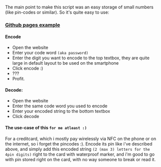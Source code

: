 The main point to make this script was an easy storage of small numbers (like pin-codes or similar). So it's quite easy to use:

### [Github pages example](https://lunat1q.github.io/TrickyBase58Numbers/)

#### Encode
- Open the website
- Enter your code word `(aka password)`
- Enter the digit you want to encode to the top textbox, they are quite large in default layout to be used on the smartphone
- Click encode :)
- ???
- Profit.

#### Decode:
- Open the website
- Enter the same code word you used to encode
- Enter your encoded string to the bottom textbox
- Click decode


#### The use-case of this `for me atleast :) `

For a creditcard, which i mostly pay wirelessly via NFC on the phone or on the internet, so i forget the pincodes :). Encode its pin like i've described above, and simply add this encoded string `(2 (max 3) letters for the 4pin digits)` right to the card with waterproof marker, and i'm good to go with pin stored right on the card, with no way someone to break or read it.
